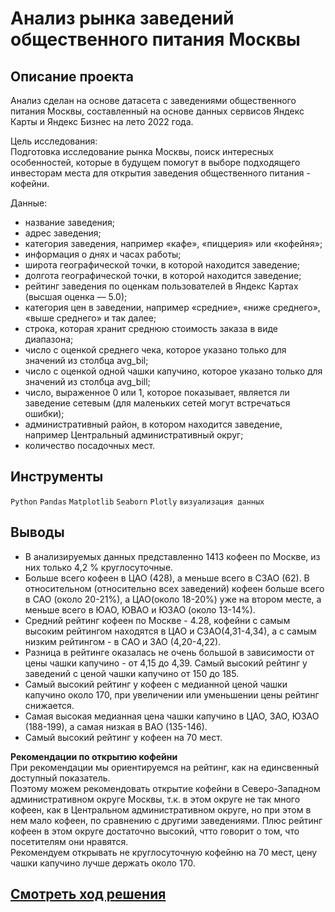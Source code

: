 # Анализ рынка заведений общественного питания Москвы
## Описание проекта
Анализ сделан на основе датасета с заведениями общественного питания Москвы, составленный на основе данных сервисов Яндекс Карты и Яндекс Бизнес на лето 2022 года.

Цель исследования:  
Подготовка исследование рынка Москвы, поиск интересных особенностей, которые в будущем помогут в выборе подходящего инвесторам места для открытия заведения общественного питания - кофейни. 

Данные:
- название заведения;
- адрес заведения;
- категория заведения, например «кафе», «пиццерия» или «кофейня»;
- информация о днях и часах работы;
- широта географической точки, в которой находится заведение;
- долгота географической точки, в которой находится заведение;
- рейтинг заведения по оценкам пользователей в Яндекс Картах (высшая оценка — 5.0);
- категория цен в заведении, например «средние», «ниже среднего», «выше среднего» и так далее;
- строка, которая хранит среднюю стоимость заказа в виде диапазона;
- число с оценкой среднего чека, которое указано только для значений из столбца avg_bil;
- число с оценкой одной чашки капучино, которое указано только для значений из столбца avg_bill;
- число, выраженное 0 или 1, которое показывает, является ли заведение сетевым (для маленьких сетей могут встречаться ошибки);
- административный район, в котором находится заведение, например Центральный административный округ;
- количество посадочных мест.


## Инструменты

`Python` `Pandas` `Matplotlib` `Seaborn` `Plotly` `визуализация данных`

## Выводы

- В анализируемых данных представленно 1413 кофеен по Москве, из них только 4,2 % круглосуточные. 
- Больше всего кофеен в ЦАО (428), а меньше всего в СЗАО (62). В относительном (относительно всех заведений) кофеен больше всего в САО (около 20-21%), а ЦАО(около 18-20%) уже на втором месте, а меньше всего в ЮАО, ЮВАО и ЮЗАО (около 13-14%). 
- Средний рейтинг кофеен по Москве - 4.28, кофейни с самым высоким рейтингом находятся в ЦАО и СЗАО(4,31-4,34), а с самым низким рейтингом - в САО и ЗАО (4,20-4,22).
- Разница в рейтинге оказалась не очень большой в зависимости от цены чашки капучино - от 4,15 до 4,39. Самый высокий рейтинг у заведений с ценой чашки капучино от 150 до 185.
- Самый высокий рейтинг у кофеен с медианной ценой чашки капучино около 170, при увеличении или уменьшении цены рейтинг снижается.
- Самая высокая медианная цена чашки капучино в ЦАО, ЗАО, ЮЗАО (188-199), а самая низкая в ВАО (135-146).
- Самый высокий рейтинг у кофеен на 70 мест.

**Рекомендации по открытию кофейни**  
При рекомендации мы ориентируемся на рейтинг, как на единсвенный доступный показатель.  
Поэтому можем рекомендовать открытие кофейни в Северо-Западном административном округе Москвы, т.к. в этом округе не так много кофеен, как в Центральном административном округе, но при этом в нем мало кофеен, по сравнению с другими заведениями. Плюс рейтинг кофеен в этом округе достаточно высокий, чтто говорит о том, что посетителям они нравятся.  
Рекомендуем открывать не круглосуточную кофейню на 70 мест, цену чашки капучино лучше держать около 170.

## [Cмотреть ход решения](https://github.com/laringerman/data_analyst_portfolio/blob/main/10-moscow_catering_market/1.0-lgg-moscow_catering_establishments.ipynb)
